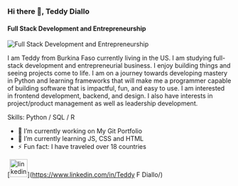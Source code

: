 ### Hi there 👋, Teddy Diallo
#### Full Stack Development and Entrepreneurship
![Full Stack Development and Entrepreneurship]([https://media.licdn.com/dms/image/C5603AQEtSf0zbLWhbw/profile-displayphoto-shrink_800_800/0/1656959609059?e=1708560000&v=beta&t=ZJZ_gFrlTGdqjJ8IXNAeYAUcdhNi9pxoFBzlzlRzZZ8](https://github.com/TeddyDiallo/teddydiallo/blob/main/IMG_9376.jpg))

I am Teddy from Burkina Faso currently living in the US. I am studying full-stack development and entrepreneurial business. I enjoy building things and seeing projects come to life. I am on a journey towards developing mastery in Python and learning frameworks that will make me a programmer capable of building software that is impactful, fun, and easy to use. I am interested in frontend development, backend, and design. I also have interests in project/product management as well as leadership development.

Skills: Python / SQL / R 

- 🔭 I’m currently working on My Git Portfolio 
- 🌱 I’m currently learning JS, CSS and HTML 
- ⚡ Fun fact: I have traveled over 18 countries 


[<img src='https://cdn.jsdelivr.net/npm/simple-icons@3.0.1/icons/linkedin.svg' alt='linkedin' height='40'>](https://www.linkedin.com/in/Teddy F Diallo/)  

